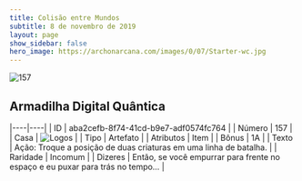 ```yaml
---
title: Colisão entre Mundos
subtitle: 8 de novembro de 2019
layout: page
show_sidebar: false
hero_image: https://archonarcana.com/images/0/07/Starter-wc.jpg
---
```


![157](https://cdn.keyforgegame.com/media/card_front/pt/452_157_5FR2HXRH85WG_pt.png)

## Armadilha Digital Quântica

|----|----|
| ID | aba2cefb-8f74-41cd-b9e7-adf0574fc764 |
| Número | 157 |
| Casa | ![Logos](https://archonarcana.com/images/thumb/c/ce/Logos.png/22px-Logos.png "Logos") |
| Tipo | Artefato |
| Atributos | Item |
| Bônus | 1A |
| Texto | Ação: Troque a posição de duas criaturas em uma linha de batalha. |
| Raridade | Incomum |
| Dizeres | Então, se você empurrar para frente no espaço  e eu puxar para trás no tempo… |